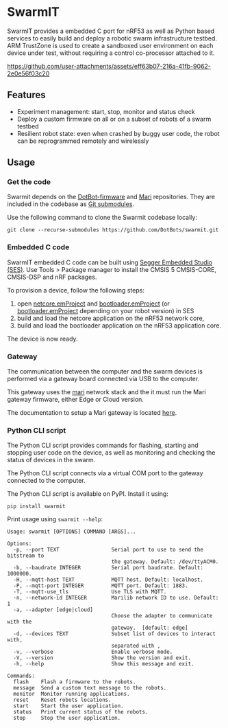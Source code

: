  # SwarmIT

SwarmIT provides a embedded C port for nRF53 as well as Python based services to
easily build and deploy a robotic swarm infrastructure testbed.
ARM TrustZone is used to create a sandboxed user environment on each device
under test, without requiring a control co-processor attached to it.

https://github.com/user-attachments/assets/eff63b07-216a-41fb-9062-2e0e56f03c20

## Features

- Experiment management: start, stop, monitor and status check
- Deploy a custom firmware on all or on a subset of robots of a swarm testbed
- Resilient robot state: even when crashed by buggy user code, the robot can be reprogrammed remotely and wirelessly

## Usage

### Get the code

Swarmit depends on the [DotBot-firmware](https://github.com/DotBots/DotBot-firmware)
and [Mari](https://github.com/DotBots/mari) repositories. They are included
in the codebase as [Git submodules](https://git-scm.com/book/en/v2/Git-Tools-Submodules).

Use the following command to clone the Swarmit codebase locally:

```
git clone --recurse-submodules https://github.com/DotBots/swarmit.git
```

### Embedded C code

SwarmIT embedded C code can be built using
[Segger Embedded Studio (SES)](https://www.segger.com/products/development-tools/embedded-studio/).
Use Tools > Package manager to install the CMSIS 5 CMSIS-CORE, CMSIS-DSP and nRF packages.

To provision a device, follow the following steps:
1. open [netcore.emProject](swarmit-netcore.emProject)
   and [bootloader.emProject](swarmit-bootloader-dotbot-v3.emProject)
   (or [bootloader.emProject](swarmit-bootloader-dotbot-v2.emProject) depending on
   your robot version) in SES
2. build and load the netcore application on the nRF53 network core,
3. build and load the bootloader application on the nRF53 application core.

The device is now ready.

### Gateway

The communication between the computer and the swarm devices is performed via a
gateway board connected via USB to the computer.

This gateway uses the [mari](https://github.com/dotbots/mari) network stack and
the it must run the Mari gateway firmware, either Edge or Cloud version.

The documentation to setup a Mari gateway is located
[here](https://github.com/DotBots/mari/wiki/Getting-started#running-mari-network-on-your-computer).

### Python CLI script

The Python CLI script provides commands for flashing, starting and stopping user
code on the device, as well as monitoring and checking the status of devices
in the swarm.

The Python CLI script connects via a virtual COM port to the gateway connected to
the computer.

The Python CLI script is available on PyPI. Install it using:

```
pip install swarmit
```

Print usage using `swarmit --help`:

```
Usage: swarmit [OPTIONS] COMMAND [ARGS]...

Options:
  -p, --port TEXT                 Serial port to use to send the bitstream to
                                  the gateway. Default: /dev/ttyACM0.
  -b, --baudrate INTEGER          Serial port baudrate. Default: 1000000.
  -H, --mqtt-host TEXT            MQTT host. Default: localhost.
  -P, --mqtt-port INTEGER         MQTT port. Default: 1883.
  -T, --mqtt-use_tls              Use TLS with MQTT.
  -n, --network-id INTEGER        Marilib network ID to use. Default: 1
  -a, --adapter [edge|cloud]
                                  Choose the adapter to communicate with the
                                  gateway.  [default: edge]
  -d, --devices TEXT              Subset list of devices to interact with,
                                  separated with ,
  -v, --verbose                   Enable verbose mode.
  -V, --version                   Show the version and exit.
  -h, --help                      Show this message and exit.

Commands:
  flash    Flash a firmware to the robots.
  message  Send a custom text message to the robots.
  monitor  Monitor running applications.
  reset    Reset robots locations.
  start    Start the user application.
  status   Print current status of the robots.
  stop     Stop the user application.
```
